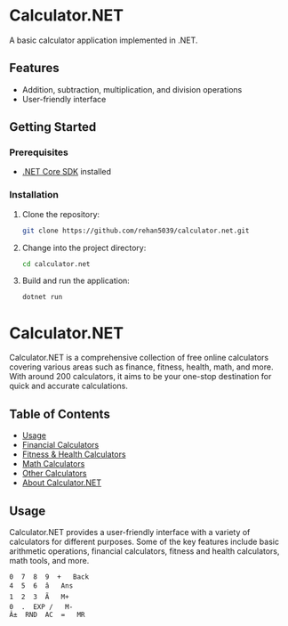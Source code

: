 # Calculator.NET

A basic calculator application implemented in .NET.

## Features

- Addition, subtraction, multiplication, and division operations
- User-friendly interface

## Getting Started

### Prerequisites

- [.NET Core SDK](https://dotnet.microsoft.com/download) installed

### Installation

1. Clone the repository:
   ```bash
   git clone https://github.com/rehan5039/calculator.net.git
   ```

2. Change into the project directory:
   ```bash
   cd calculator.net
   ```

3. Build and run the application:
   ```bash
   dotnet run
   ```

# Calculator.NET

Calculator.NET is a comprehensive collection of free online calculators covering various areas such as finance, fitness, health, math, and more. With around 200 calculators, it aims to be your one-stop destination for quick and accurate calculations.

## Table of Contents

- [Usage](#usage)
- [Financial Calculators](#financial-calculators)
- [Fitness & Health Calculators](#fitness--health-calculators)
- [Math Calculators](#math-calculators)
- [Other Calculators](#other-calculators)
- [About Calculator.NET](#about-calculator.net)

## Usage

Calculator.NET provides a user-friendly interface with a variety of calculators for different purposes. Some of the key features include basic arithmetic operations, financial calculators, fitness and health calculators, math tools, and more.

```plaintext
0  7  8  9  +   Back
4  5  6  â   Ans
1  2  3  Ã   M+
0  .  EXP /   M-
Â±  RND  AC  =   MR